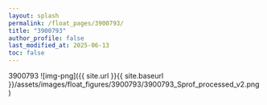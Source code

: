 ```yaml
---
layout: splash
permalink: /float_pages/3900793/
title: "3900793"
author_profile: false
last_modified_at: 2025-06-13
toc: false
---
```

 
3900793
![img-png]({{ site.url }}{{ site.baseurl }}/assets/images/float_figures/3900793/3900793_Sprof_processed_v2.png)